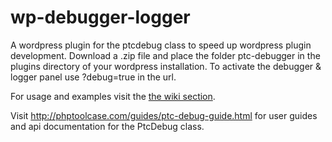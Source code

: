 wp-debugger-logger
==================

A wordpress plugin for the ptcdebug class to speed up wordpress plugin development. 
Download a .zip file and place the folder ptc-debugger in the plugins directory of your wordpress installation.
To activate the debugger & logger panel use ?debug=true in the url. 

For usage and examples visit the <a href="https://github.com/ifsale/wp-debugger-logger/wiki">the wiki section</a>.

Visit http://phptoolcase.com/guides/ptc-debug-guide.html for user guides and api documentation for the PtcDebug class.
